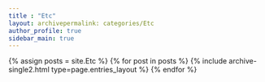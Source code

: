 ```yaml
---
title : "Etc"
layout: archivepermalink: categories/Etc
author_profile: true
sidebar_main: true
---
```


{% assign posts = site.Etc %}
{% for post in posts %} {% include archive-single2.html type=page.entries_layout %} {% endfor %}